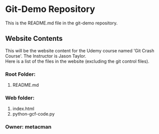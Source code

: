 # Git-Demo Repository

This is the README.md file in the git-demo repository.

## Website Contents

This will be the website content for the Udemy course named 'Git Crash Course'.
The Instructor is Jason Taylor.  
Here is a list of the files in the website (excluding the git control files).

### Root Folder:
1.  README.md

### Web folder:
1.  index.html
2.  python-gcf-code.py

### Owner: metacman
